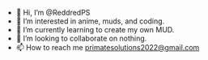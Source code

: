 - 👋 Hi, I’m @ReddredPS
- 👀 I’m interested in anime, muds, and coding.
- 🌱 I’m currently learning to create my own MUD.
- 💞️ I’m looking to collaborate on nothing. 
- 📫 How to reach me primatesolutions2022@gmail.com

<!---
ReddredPS/ReddredPS is a ✨ special ✨ repository because its `README.md` (this file) appears on your GitHub profile.
You can click the Preview link to take a look at your changes.
--->
